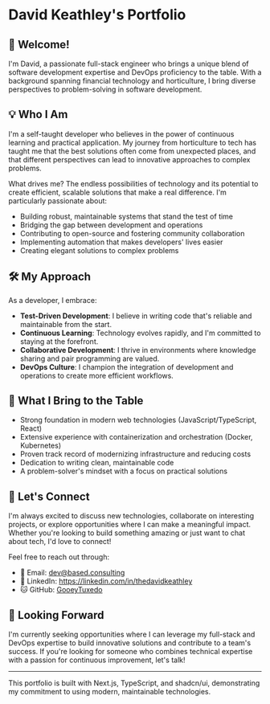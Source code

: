 # David Keathley's Portfolio

## 🚀 Welcome!

I'm David, a passionate full-stack engineer who brings a unique blend of software development expertise and DevOps proficiency to the table. With a background spanning financial technology and horticulture, I bring diverse perspectives to problem-solving in software development.

## 💡 Who I Am

I'm a self-taught developer who believes in the power of continuous learning and practical application. My journey from horticulture to tech has taught me that the best solutions often come from unexpected places, and that different perspectives can lead to innovative approaches to complex problems.

What drives me? The endless possibilities of technology and its potential to create efficient, scalable solutions that make a real difference. I'm particularly passionate about:

- Building robust, maintainable systems that stand the test of time
- Bridging the gap between development and operations
- Contributing to open-source and fostering community collaboration
- Implementing automation that makes developers' lives easier
- Creating elegant solutions to complex problems

## 🛠️ My Approach

As a developer, I embrace:

- **Test-Driven Development**: I believe in writing code that's reliable and maintainable from the start.
- **Continuous Learning**: Technology evolves rapidly, and I'm committed to staying at the forefront.
- **Collaborative Development**: I thrive in environments where knowledge sharing and pair programming are valued.
- **DevOps Culture**: I champion the integration of development and operations to create more efficient workflows.

## 🎯 What I Bring to the Table

- Strong foundation in modern web technologies (JavaScript/TypeScript, React)
- Extensive experience with containerization and orchestration (Docker, Kubernetes)
- Proven track record of modernizing infrastructure and reducing costs
- Dedication to writing clean, maintainable code
- A problem-solver's mindset with a focus on practical solutions

## 🤝 Let's Connect

I'm always excited to discuss new technologies, collaborate on interesting projects, or explore opportunities where I can make a meaningful impact. Whether you're looking to build something amazing or just want to chat about tech, I'd love to connect!

Feel free to reach out through:
- 📧 Email: dev@based.consulting
- 💼 LinkedIn: https://linkedin.com/in/thedavidkeathley
- 🐱 GitHub: [GooeyTuxedo](https://github.com/GooeyTuxedo)

## 🌱 Looking Forward

I'm currently seeking opportunities where I can leverage my full-stack and DevOps expertise to build innovative solutions and contribute to a team's success. If you're looking for someone who combines technical expertise with a passion for continuous improvement, let's talk!

---

This portfolio is built with Next.js, TypeScript, and shadcn/ui, demonstrating my commitment to using modern, maintainable technologies.